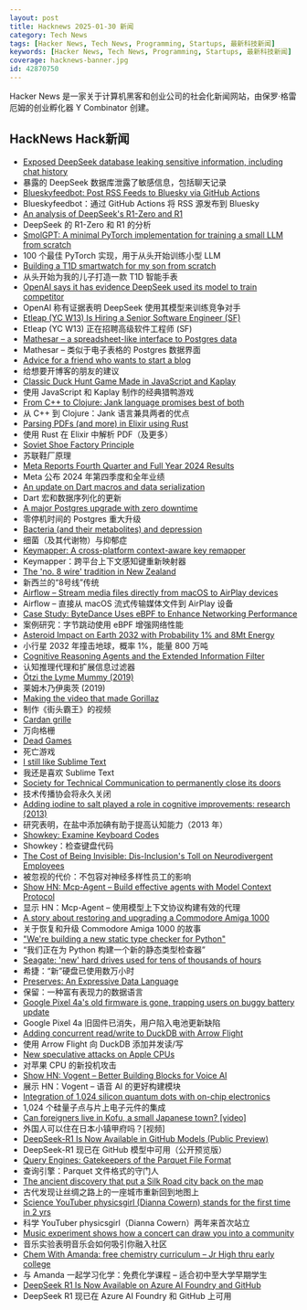 ```yaml
---
layout: post
title: Hacknews 2025-01-30 新闻
category: Tech News
tags: [Hacker News, Tech News, Programming, Startups, 最新科技新闻]
keywords: [Hacker News, Tech News, Programming, Startups, 最新科技新闻]
coverage: hacknews-banner.jpg
id: 42870750
---
```


Hacker News 是一家关于计算机黑客和创业公司的社会化新闻网站，由保罗·格雷厄姆的创业孵化器 Y Combinator 创建。

## HackNews Hack新闻

- [Exposed DeepSeek database leaking sensitive information, including chat history](https://www.wiz.io/blog/wiz-research-uncovers-exposed-deepseek-database-leak)
- 暴露的 DeepSeek 数据库泄露了敏感信息，包括聊天记录
- [Blueskyfeedbot: Post RSS Feeds to Bluesky via GitHub Actions](https://github.com/marketplace/actions/feed-to-bluesky)
- Blueskyfeedbot：通过 GitHub Actions 将 RSS 源发布到 Bluesky
- [An analysis of DeepSeek's R1-Zero and R1](https://arcprize.org/blog/r1-zero-r1-results-analysis)
- DeepSeek 的 R1-Zero 和 R1 的分析
- [SmolGPT: A minimal PyTorch implementation for training a small LLM from scratch](https://github.com/Om-Alve/smolGPT)
- 100 个最佳 PyTorch 实现，用于从头开始训练小型 LLM
- [Building a T1D smartwatch for my son from scratch](https://andrewchilds.com/posts/building-a-t1d-smartwatch-from-scratch)
- 从头开始为我的儿子打造一款 T1D 智能手表
- [OpenAI says it has evidence DeepSeek used its model to train competitor](https://www.ft.com/content/a0dfedd1-5255-4fa9-8ccc-1fe01de87ea6)
- OpenAI 称有证据表明 DeepSeek 使用其模型来训练竞争对手
- [Etleap (YC W13) Is Hiring a Senior Software Engineer (SF)]()
- Etleap (YC W13) 正在招聘高级软件工程师 (SF)
- [Mathesar – a spreadsheet-like interface to Postgres data](https://github.com/mathesar-foundation/mathesar)
- Mathesar – 类似于电子表格的 Postgres 数据界面
- [Advice for a friend who wants to start a blog](https://www.henrikkarlsson.xyz/p/start-a-blog)
- 给想要开博客的朋友的建议
- [Classic Duck Hunt Game Made in JavaScript and Kaplay](https://jslegend.itch.io/duck-hunter)
- 使用 JavaScript 和 Kaplay 制作的经典猎鸭游戏
- [From C++ to Clojure: Jank language promises best of both](https://thenewstack.io/from-c-to-clojure-new-language-promises-best-of-both/)
- 从 C++ 到 Clojure：Jank 语言兼具两者的优点
- [Parsing PDFs (and more) in Elixir using Rust](https://www.chriis.dev/opinion/parsing-pdfs-in-elixir-using-rust)
- 使用 Rust 在 Elixir 中解析 PDF（及更多）
- [Soviet Shoe Factory Principle](https://wiki.c2.com/?SovietShoeFactoryPrinciple)
- 苏联鞋厂原理
- [Meta Reports Fourth Quarter and Full Year 2024 Results](https://investor.atmeta.com/investor-news/press-release-details/2025/Meta-Reports-Fourth-Quarter-and-Full-Year-2024-Results/default.aspx)
- Meta 公布 2024 年第四季度和全年业绩
- [An update on Dart macros and data serialization](https://medium.com/dartlang/an-update-on-dart-macros-data-serialization-06d3037d4f12)
- Dart 宏和数据序列化的更新
- [A major Postgres upgrade with zero downtime](https://www.instantdb.com/essays/pg_upgrade)
- 零停机时间的 Postgres 重大升级
- [Bacteria (and their metabolites) and depression](https://www.science.org/content/blog-post/bacteria-and-their-metabolites-and-depression)
- 细菌（及其代谢物）与抑郁症
- [Keymapper: A cross-platform context-aware key remapper](https://github.com/houmain/keymapper)
- Keymapper：跨平台上下文感知键重新映射器
- [The 'no. 8 wire' tradition in New Zealand](https://teara.govt.nz/en/inventions-patents-and-trademarks/page-1)
- 新西兰的“8号线”传统
- [Airflow – Stream media files directly from macOS to AirPlay devices](https://airflow.app/)
- Airflow – 直接从 macOS 流式传输媒体文件到 AirPlay 设备
- [Case Study: ByteDance Uses eBPF to Enhance Networking Performance](https://ebpf.foundation/case-study-bytedance-uses-ebpf-to-enhance-networking-performance/)
- 案例研究：字节跳动使用 eBPF 增强网络性能
- [Asteroid Impact on Earth 2032 with Probability 1% and 8Mt Energy](https://cneos.jpl.nasa.gov/sentry/details.html#?des=2024%20YR4)
- 小行星 2032 年撞击地球，概率 1%，能量 800 万吨
- [Cognitive Reasoning Agents and the Extended Information Filter](https://jdsemrau.substack.com/p/cognitive-reasoning-agents-and-the)
- 认知推理代理和扩展信息过滤器
- [Ötzi the Lyme Mummy (2019)](https://vetmed.illinois.edu/i-tick/2019/08/09/iceman-lyme-mummy-tattle-the-tick-blog/)
- 莱姆木乃伊奥茨 (2019)
- [Making the video that made Gorillaz](https://animationobsessive.substack.com/p/making-the-video-that-made-gorillaz)
- 制作《街头霸王》的视频
- [Cardan grille](https://en.wikipedia.org/wiki/Cardan_grille)
- 万向格栅
- [Dead Games](https://garry.net/posts/dead-games)
- 死亡游戏
- [I still like Sublime Text](https://ohdoylerules.com/workflows/why-i-still-like-sublime-text-in-2025/)
- 我还是喜欢 Sublime Text
- [Society for Technical Communication to permanently close its doors](https://www.stc.org/)
- 技术传播协会将永久关闭
- [Adding iodine to salt played a role in cognitive improvements: research (2013)](https://www.discovermagazine.com/health/how-adding-iodine-to-salt-boosted-americans-iq)
- 研究表明，在盐中添加碘有助于提高认知能力（2013 年）
- [Showkey: Examine Keyboard Codes](https://cubiclenate.com/2025/01/26/showkey-examine-keyboard-codes/)
- Showkey：检查键盘代码
- [The Cost of Being Invisible: Dis-Inclusion's Toll on Neurodivergent Employees](https://www.workdesign.com/2025/01/the-cost-of-being-invisible-dis-inclusions-toll-on-neurodivergent-employees/)
- 被忽视的代价：不包容对神经多样性员工的影响
- [Show HN: Mcp-Agent – Build effective agents with Model Context Protocol](https://github.com/lastmile-ai/mcp-agent)
- 显示 HN：Mcp-Agent – 使用模型上下文协议构建有效的代理
- [A story about restoring and upgrading a Commodore Amiga 1000](https://celso.io/posts/2025/01/26/the-first-perfect-computer/)
- 关于恢复和升级 Commodore Amiga 1000 的故事
- ["We're building a new static type checker for Python"](https://twitter.com/charliermarsh/status/1884651482009477368)
- “我们正在为 Python 构建一个新的静态类型检查器”
- [Seagate: 'new' hard drives used for tens of thousands of hours](https://www.tomshardware.com/pc-components/hdds/german-seagate-customers-say-their-new-hard-drives-were-actually-used-resold-hdds-reportedly-used-for-tens-of-thousands-of-hours)
- 希捷：“新”硬盘已使用数万小时
- [Preserves: An Expressive Data Language](https://preserves.dev/)
- 保留：一种富有表现力的数据语言
- [Google Pixel 4a's old firmware is gone, trapping users on buggy battery update](https://www.androidcentral.com/phones/google-pixel-4as-old-firmware-is-gone-trapping-users-on-the-buggy-battery-update)
- Google Pixel 4a 旧固件已消失，用户陷入电池更新缺陷
- [Adding concurrent read/write to DuckDB with Arrow Flight](https://www.definite.app/blog/duck-takes-flight)
- 使用 Arrow Flight 向 DuckDB 添加并发读/写
- [New speculative attacks on Apple CPUs](https://predictors.fail/)
- 对苹果 CPU 的新投机攻击
- [Show HN: Vogent – Better Building Blocks for Voice AI](https://www.vogent.ai/)
- 展示 HN：Vogent – 语音 AI 的更好构建模块
- [Integration of 1,024 silicon quantum dots with on-chip electronics](https://phys.org/news/2025-01-silicon-quantum-dots-chip-electronics.html)
- 1,024 个硅量子点与片上电子元件的集成
- [Can foreigners live in Kofu, a small Japanese town? [video]](https://www.youtube.com/watch?v=w4nvaYjxnaU)
- 外国人可以住在日本小镇甲府吗？[视频]
- [DeepSeek-R1 Is Now Available in GitHub Models (Public Preview)](https://github.blog/changelog/2025-01-29-deepseek-r1-is-now-available-in-github-models-public-preview/)
- DeepSeek-R1 现已在 GitHub 模型中可用（公开预览版）
- [Query Engines: Gatekeepers of the Parquet File Format](https://duckdb.org/2025/01/22/parquet-encodings.html)
- 查询引擎：Parquet 文件格式的守门人
- [The ancient discovery that put a Silk Road city back on the map](https://www.bbc.com/travel/article/20250127-one-of-the-last-traders-on-the-silk-road)
- 古代发现让丝绸之路上的一座城市重新回到地图上
- [Science YouTuber physicsgirl (Dianna Cowern) stands for the first time in 2 yrs](https://www.youtube.com/shorts/2ntx91cOYEc)
- 科学 YouTuber physicsgirl（Dianna Cowern）两年来首次站立
- [Music experiment shows how a concert can draw you into a community](https://phys.org/news/2025-01-music-concert-community.html)
- 音乐实验表明音乐会如何吸引你融入社区
- [Chem With Amanda: free chemistry curriculum – Jr High thru early college](https://www.chemwithamanda.com/)
- 与 Amanda 一起学习化学：免费化学课程 – 适合初中至大学早期学生
- [DeepSeek R1 Is Now Available on Azure AI Foundry and GitHub](https://azure.microsoft.com/en-us/blog/deepseek-r1-is-now-available-on-azure-ai-foundry-and-github/)
- DeepSeek R1 现已在 Azure AI Foundry 和 GitHub 上可用

